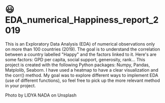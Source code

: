 # 😃 EDA_numerical_Happiness_report_2019
This is an Exploratory Data Analysis (EDA) of numerical observations only on more than 100 countries (2019).
The goal is to understand the correlation between a country labelled "Happy" and the factors linked to it.
Here's are some factors: GPD per capita, social support, generosity, rank... 
This project is created with the following Python packages: Numpy, Pandas, Matplolib, Seaborn.
I have used a heatmap to have a clear visualization and the corr() method. 
My goal was to explore different ways to implement EDA (use of different functions), so feel free to pick up the more relevant method in your project.

Photo by LIDYA NADA on Unsplash
